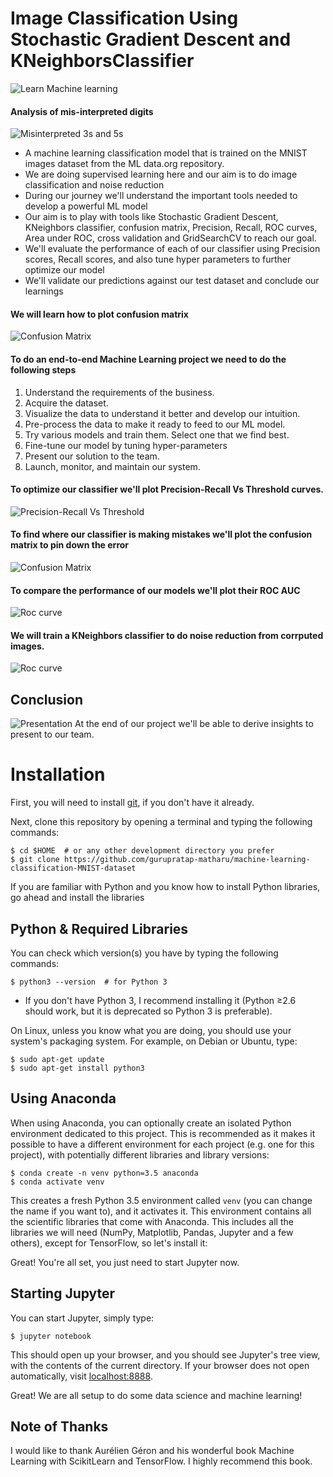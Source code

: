 Image Classification Using Stochastic Gradient Descent and KNeighborsClassifier
==========================

![Learn Machine learning](https://raw.githubusercontent.com/gurupratap-matharu/machine-learning-classification-MNIST-dataset/master/images/header.png)

#### Analysis of mis-interpreted digits
![Misinterpreted 3s and 5s](https://raw.githubusercontent.com/gurupratap-matharu/machine-learning-classification-MNIST-dataset/master/images/misinterpreted_3s_and_5s.png)

* A machine learning classification model that is trained on the MNIST images dataset from the ML data.org repository. 
* We are doing supervised learning here and our aim is to do image classification and noise reduction 
* During our journey we'll understand the important tools needed to develop a powerful ML model
* Our aim is to play with tools like Stochastic Gradient Descent, KNeighbors classifier, confusion matrix, Precision, Recall, ROC curves, Area under ROC, cross validation and GridSearchCV to reach our goal.
* We'll evaluate the performance of each of our classifier using Precision scores, Recall scores, and also tune hyper parameters to further optimize our model
* We'll validate our predictions against our test dataset and conclude our learnings

#### We will learn how to plot confusion matrix
![Confusion Matrix](https://raw.githubusercontent.com/gurupratap-matharu/machine-learning-classification-MNIST-dataset/master/images/confusion_matrix.png)


#### To do an end-to-end Machine Learning project we need to do the following steps

1. Understand the requirements of the business.
2. Acquire the dataset.
3. Visualize the data to understand it better and develop our intuition.
4. Pre-process the data to make it ready to feed to our ML model.
5. Try various models and train them. Select one that we find best.
6. Fine-tune our model by tuning hyper-parameters
7. Present our solution to the team.
8. Launch, monitor, and maintain our system.

#### To optimize our classifier we'll plot Precision-Recall Vs Threshold curves.
![Precision-Recall Vs Threshold](https://raw.githubusercontent.com/gurupratap-matharu/machine-learning-classification-MNIST-dataset/master/images/Precision_Recall_Vs_Threshold.png)

#### To find where our classifier is making mistakes we'll plot the confusion matrix to pin down the error 
![Confusion Matrix](https://raw.githubusercontent.com/gurupratap-matharu/machine-learning-classification-MNIST-dataset/master/images/confusion_matrix.png)

#### To compare the performance of our models we'll plot their ROC AUC
![Roc curve](https://raw.githubusercontent.com/gurupratap-matharu/machine-learning-classification-MNIST-dataset/master/images/ROC_curve_SGD_vs_RandomForest.png)


#### We will train a KNeighbors classifier to do noise reduction from corrputed images.
![Roc curve](https://raw.githubusercontent.com/gurupratap-matharu/machine-learning-classification-MNIST-dataset/master/images/noisy_digit_example_plot.png)

## Conclusion
![Presentation](https://raw.githubusercontent.com/gurupratap-matharu/machine-learning-classification-MNIST-dataset/master/images/presentation.jpg)
At the end of our project we'll be able to derive insights to present to our team. 
# Installation

First, you will need to install [git](https://git-scm.com/), if you don't have it already.

Next, clone this repository by opening a terminal and typing the following commands:

    $ cd $HOME  # or any other development directory you prefer
    $ git clone https://github.com/gurupratap-matharu/machine-learning-classification-MNIST-dataset


If you are familiar with Python and you know how to install Python libraries, go ahead and install the libraries 

## Python & Required Libraries

You can check which version(s) you have by typing the following commands:

    $ python3 --version  # for Python 3


* If you don't have Python 3, I recommend installing it (Python ≥2.6 should work, but it is deprecated so Python 3 is preferable). 


On Linux, unless you know what you are doing, you should use your system's packaging system. For example, on Debian or Ubuntu, type:

    $ sudo apt-get update
    $ sudo apt-get install python3


## Using Anaconda

When using Anaconda, you can optionally create an isolated Python environment dedicated to this project. This is recommended as it makes it possible to have a different environment for each project (e.g. one for this project), with potentially different libraries and library versions:

    $ conda create -n venv python=3.5 anaconda
    $ conda activate venv

This creates a fresh Python 3.5 environment called `venv` (you can change the name if you want to), and it activates it. This environment contains all the scientific libraries that come with Anaconda. This includes all the libraries we will need (NumPy, Matplotlib, Pandas, Jupyter and a few others), except for TensorFlow, so let's install it:

   
Great! You're all set, you just need to start Jupyter now.

## Starting Jupyter

You can start Jupyter, simply type:

    $ jupyter notebook

This should open up your browser, and you should see Jupyter's tree view, with the contents of the current directory. If your browser does not open automatically, visit [localhost:8888](http://localhost:8888/tree).  

Great! We are all setup to do some data science and machine learning!


## Note of Thanks

I would like to thank Aurélien Géron and his wonderful book Machine Learning with ScikitLearn and TensorFlow. I highly recommend this book.

